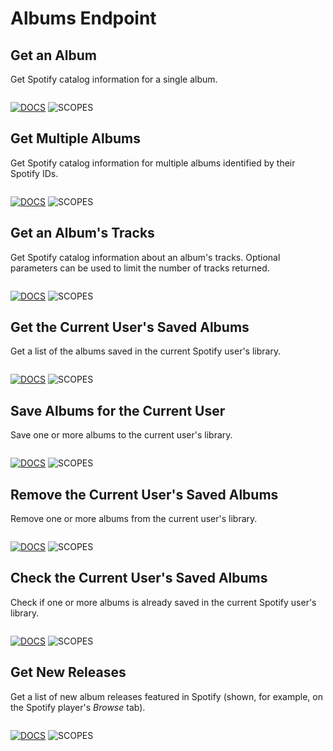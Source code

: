 # Albums Endpoint

[docs]: https://img.shields.io/static/v1?logo=spotify&label=&message=Docs&color=gray&style=flat
[scopes]: https://img.shields.io/static/v1?logo=&label=scopes&message=none&color=informational&style=flat

## Get an Album

Get Spotify catalog information for a single album.

```ts

```

[![DOCS]](https://developer.spotify.com/documentation/web-api/reference/#/operations/get-an-album "Spotify Web API Documentation")
![SCOPES]

## Get Multiple Albums

Get Spotify catalog information for multiple albums identified by their Spotify IDs.

```ts

```

[![DOCS]](https://developer.spotify.com/documentation/web-api/reference/#/operations/get-multiple-albums "Spotify Web API Documentation")
![SCOPES]

## Get an Album's Tracks

Get Spotify catalog information about an album's tracks. Optional parameters can be used to limit the number of tracks returned.

```ts

```

[![DOCS]](https://developer.spotify.com/documentation/web-api/reference/#/operations/get-an-albums-tracks "Spotify Web API Documentation")
![SCOPES]

## Get the Current User's Saved Albums

Get a list of the albums saved in the current Spotify user's library.

```ts

```

[![DOCS]](https://developer.spotify.com/documentation/web-api/reference/#/operations/get-users-saved-albums "Spotify Web API Documentation")
![SCOPES](https://img.shields.io/static/v1?logo=&label=scopes&message=user-library-read&color=informational&style=flat)

## Save Albums for the Current User

Save one or more albums to the current user's library.

```ts

```

[![DOCS]](https://developer.spotify.com/documentation/web-api/reference/#/operations/save-albums-user "Spotify Web API Documentation")
![SCOPES](https://img.shields.io/static/v1?logo=&label=scopes&message=user-library-modify&color=informational&style=flat)

## Remove the Current User's Saved Albums

Remove one or more albums from the current user's library.

```ts

```

[![DOCS]](https://developer.spotify.com/documentation/web-api/reference/#/operations/remove-albums-user "Spotify Web API Documentation")
![SCOPES](https://img.shields.io/static/v1?logo=&label=scopes&message=user-library-modify&color=informational&style=flat)

## Check the Current User's Saved Albums

Check if one or more albums is already saved in the current Spotify user's library.

```ts

```

[![DOCS]](https://developer.spotify.com/documentation/web-api/reference/#/operations/check-users-saved-albums "Spotify Web API Documentation")
![SCOPES](https://img.shields.io/static/v1?logo=&label=scopes&message=user-library-read&color=informational&style=flat)

## Get New Releases

Get a list of new album releases featured in Spotify (shown, for example, on the Spotify player's _Browse_ tab).

```ts

```

[![DOCS]](https://developer.spotify.com/documentation/web-api/reference/#/operations/get-new-releases "Spotify Web API Documentation")
![SCOPES]
